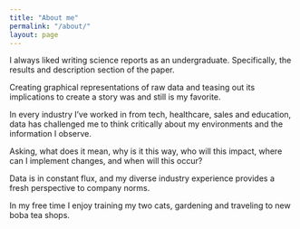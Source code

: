 ```yaml
---
title: "About me"
permalink: "/about/"
layout: page
---
```


          
I always liked writing science reports as an undergraduate. Specifically, the results and description section of the paper. 

Creating graphical representations of raw data and teasing out its implications to create a story was and still is my favorite. 

In every industry I’ve worked in from tech, healthcare, sales and education, data has challenged me to think critically about my environments and the information I observe. 

Asking, what does it mean, why is it this way, who will this impact, where can I implement changes, and when will this occur?

Data is in constant flux, and my diverse industry experience provides a fresh perspective to company norms. 

In my free time I enjoy training my two cats, gardening and traveling to new boba tea shops. 

